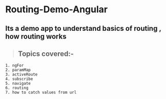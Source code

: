 # Routing-Demo-Angular
## Its a demo app to understand basics of routing , how routing works

> ## Topics covered:-
 ```
 1. ngFor
 2. paramMap
 3. activeRoute
 4. subscribe
 5. navigate
 6. routing
 7. how to catch values from url
 
```

